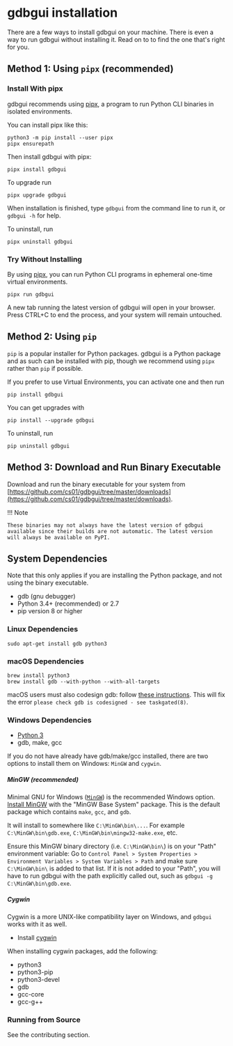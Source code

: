# gdbgui installation

There are a few ways to install gdbgui on your machine. There is even a way to run gdbgui without installing it. Read on to to find the one that's right for you.


## Method 1: Using `pipx` (recommended)

### Install With pipx
gdbgui recommends using [pipx](https://github.com/pipxproject/pipx), a program to run Python CLI binaries in isolated environments.

You can install pipx like this:
```
python3 -m pip install --user pipx
pipx ensurepath
```

Then install gdbgui with pipx:
```
pipx install gdbgui
```

To upgrade run
```
pipx upgrade gdbgui
```

When installation is finished, type `gdbgui` from the command line to run it, or `gdbgui -h` for help.

To uninstall, run
```
pipx uninstall gdbgui
```

### Try Without Installing
By using [pipx](https://github.com/pipxproject/pipx), you can run Python CLI programs in ephemeral one-time virtual environments.
```
pipx run gdbgui
```
A new tab running the latest version of gdbgui will open in your browser. Press CTRL+C to end the process, and your system will remain untouched.

## Method 2: Using `pip`
`pip` is a popular installer for Python packages. gdbgui is a Python package and as such can be installed with pip, though we recommend using `pipx` rather than `pip` if possible.

If you prefer to use Virtual Environments, you can activate one and then run
```
pip install gdbgui
```

You can get upgrades with
```
pip install --upgrade gdbgui
```

To uninstall, run
```
pip uninstall gdbgui
```

## Method 3: Download and Run Binary Executable
Download and run the binary executable for your system from [https://github.com/cs01/gdbgui/tree/master/downloads](https://github.com/cs01/gdbgui/tree/master/downloads).

!!! Note

    These binaries may not always have the latest version of gdbgui available since their builds are not automatic. The latest version will always be available on PyPI.

## System Dependencies
Note that this only applies if you are installing the Python package, and not using the binary executable.

* gdb (gnu debugger)
* Python 3.4+ (recommended) or 2.7
* pip version 8 or higher

### Linux Dependencies
    sudo apt-get install gdb python3

### macOS Dependencies
    brew install python3
    brew install gdb --with-python --with-all-targets

macOS users must also codesign gdb: follow [these
instructions](http://andresabino.com/2015/04/14/codesign-gdb-on-mac-os-x-yosemite-10-10-2/). This will fix the error
`please check gdb is codesigned - see taskgated(8)`.

### Windows Dependencies
* [Python 3](https://www.python.org/downloads/windows/)
* gdb, make, gcc

If you do not have already have gdb/make/gcc installed, there are two options to install them on Windows: `MinGW` and `cygwin`.

##### MinGW (recommended)
Minimal GNU for Windows ([`MinGW`]([http://mingw.org/)) is the recommended Windows option. [Install MinGW](https://sourceforge.net/projects/mingw/files/Installer/mingw-get-setup.exe/download) with the "MinGW Base System" package. This is the default package which contains `make`, `gcc`, and `gdb`.

It will install to somewhere like `C:\MinGW\bin\...`. For example `C:\MinGW\bin\gdb.exe`, `C:\MinGW\bin\mingw32-make.exe`, etc.

Ensure this MinGW binary directory (i.e. `C:\MinGW\bin\`) is on your "Path" environment variable: Go to `Control Panel > System Properties > Environment Variables > System Variables > Path` and make sure `C:\MinGW\bin\` is added to that list. If it is not added to your "Path", you will have to run gdbgui with the path explicitly called out, such as `gdbgui -g C:\MinGW\bin\gdb.exe`.

##### Cygwin
Cygwin is a more UNIX-like compatibility layer on Windows, and `gdbgui` works with it as well.

* Install [cygwin](https://cygwin.com/install.html)

When installing cygwin packages, add the following:

* python3
* python3-pip
* python3-devel
* gdb
* gcc-core
* gcc-g++


### Running from Source
See the contributing section.
